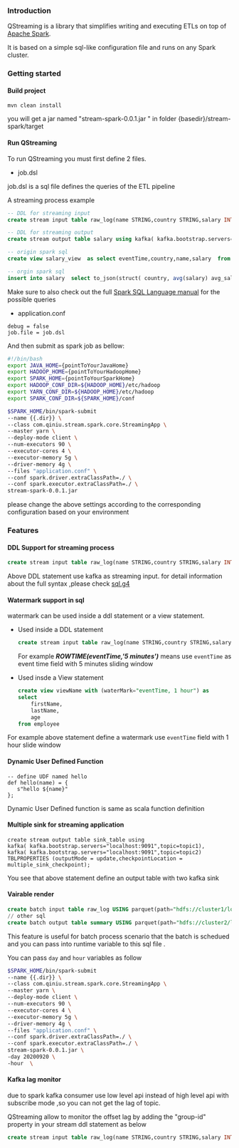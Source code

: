 ### Introduction

QStreaming is a library that simplifies writing and executing ETLs on top of [Apache Spark](http://spark.apache.org/).

It is based on a simple sql-like configuration file and runs on any Spark cluster.

### Getting started

#### Build project 

```maven
mvn clean install 
```

you will get a jar named "stream-spark-0.0.1.jar " in folder {basedir}/stream-spark/target

#### Run QStreaming 

To run QStreaming you must first define 2 files.

- job.dsl 

job.dsl is a sql file defines the queries of the ETL pipeline

A streaming process example

```sql
-- DDL for streaming input
create stream input table raw_log(name STRING,country STRING,salary INTEGER,eventTime LONG,eventTime as ROWTIME(eventTime,'5 minutes')) using kafka(kafka.bootstrap.servers="localhost:${actualConfig.kafkaPort}",startingOffsets=earliest, subscribe=salary,"group-id"=test);

-- DDL for streaming output
create stream output table salary using kafka( kafka.bootstrap.servers="localhost:9091",topic=test) TBLPROPERTIES("update-mode"="update");

-- origin spark sql
create view salary_view  as select eventTime,country,name,salary  from salary ;

-- orgin spark sql
insert into salary  select to_json(struct( country, avg(salary) avg_salary)) value  from salary_view group by  country;
```

Make sure to also check out the full [Spark SQL Language manual](https://docs.databricks.com/spark/latest/spark-sql/index.html#sql-language-manual) for the possible queries

- application.conf

```properties
debug = false
job.file = job.dsl
```

And then submit as spark job as bellow:

``` bash  
#!/bin/bash
export JAVA_HOME={pointToYourJavaHome}
export HADOOP_HOME={pointToYourHadoopHome}
export SPARK_HOME={pointToYourSparkHome}
export HADOOP_CONF_DIR=${HADOOP_HOME}/etc/hadoop
export YARN_CONF_DIR=${HADOOP_HOME}/etc/hadoop
export SPARK_CONF_DIR=${SPARK_HOME}/conf

$SPARK_HOME/bin/spark-submit 
--name {{.dir}} \
--class com.qiniu.stream.spark.core.StreamingApp \
--master yarn \
--deploy-mode client \
--num-executors 90 \
--executor-cores 4 \
--executor-memory 5g \
--driver-memory 4g \
--files "application.conf" \
--conf spark.driver.extraClassPath=./ \
--conf spark.executor.extraClassPath=./ \
stream-spark-0.0.1.jar
```

please change the above settings according to the corresponding configuration based on your environment



### Features

#### DDL Support for streaming process

```sql 
create stream input table raw_log(name STRING,country STRING,salary INTEGER,eventTime LONG,eventTime as ROWTIME(eventTime,'5 minutes')) using kafka(kafka.bootstrap.servers="localhost:${actualConfig.kafkaPort}",startingOffsets=earliest, subscribe=salary,"group-id"=test);
```

Above DDL statement use kafka as streaming input. for detail information about the full syntax ,please check [sql.g4](https://github.com/qbox/QStreaming/blob/master/stream-spark/src/main/antlr4/com/qiniu/stream/spark/parser/Sql.g4)  

#### Watermark support in sql

watermark can be used inside a  ddl statement or a   view statement.

- Used inside a DDL statement

  ```sql 
  create stream input table raw_log(name STRING,country STRING,salary INTEGER,eventTime LONG,eventTime as ROWTIME(eventTime,'5 minutes')) using kafka(kafka.bootstrap.servers="localhost:${actualConfig.kafkaPort}",startingOffsets=earliest, subscribe=salary,"group-id"=test);
  ```

  For example ***ROWTIME(eventTime,'5 minutes')*** means use `eventTime` as event time field  with 5 minutes sliding window

- Used insde a View statement 

  ```sql
  create view viewName with (waterMark="eventTime, 1 hour") as
  select
      firstName,
      lastName,
      age
  from employee
  ```

For example above statement define a watermark use `eventTime` field with 1 hour slide window

#### Dynamic User Defined Function

```
-- define UDF named hello 
def hello(name) = {
   s"hello ${name}"
};

```

Dynamic User Defined function is same as  scala function definition 

#### Multiple sink for streaming application

```
create stream output table sink_table using 
kafka( kafka.bootstrap.servers="localhost:9091",topic=topic1),
kafka( kafka.bootstrap.servers="localhost:9091",topic=topic2)
TBLPROPERTIES (outputMode = update,checkpointLocation = multiple_sink_checkpoint);
```

You see that above statement define an output table with two kafka sink

#### Vairable render

```sql 
create batch input table raw_log USING parquet(path="hdfs://cluster1/logs/day=<day>/hour=<hour>");
// other sql
create batch output table summary USING parquet(path="hdfs://cluster2/logs/summary/day=<day>/hour=<hour>") TBLPROPERTIES(saveMode=overwrite);
```

This  feature is  useful  for batch process scenario that the batch is schedued and you can pass into  runtime  variable to this sql  file .

You can pass `day` and `hour` variables  as follow

```bash
$SPARK_HOME/bin/spark-submit 
--name {{.dir}} \
--class com.qiniu.stream.spark.core.StreamingApp \
--master yarn \
--deploy-mode client \
--num-executors 90 \
--executor-cores 4 \
--executor-memory 5g \
--driver-memory 4g \
--files "application.conf" \
--conf spark.driver.extraClassPath=./ \
--conf spark.executor.extraClassPath=./ \
stream-spark-0.0.1.jar \
-day 20200920 \
-hour  \
```

#### Kafka lag monitor 

due to spark  kafka consumer use low level api instead of high level api with subscribe mode ,so you can not get the lag of  topic.

QStreaming allow to monitor the offset lag by  adding the "group-id" property in your stream ddl statement as below

```sql 
create stream input table raw_log(name STRING,country STRING,salary INTEGER,eventTime LONG,eventTime as ROWTIME(eventTime,'5 minutes')) using kafka(kafka.bootstrap.servers="localhost:${actualConfig.kafkaPort}",startingOffsets=earliest, subscribe=salary,"group-id"=test);
```

